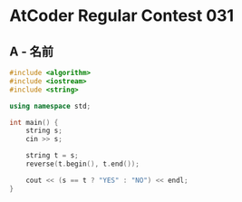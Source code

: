 # AtCoder Regular Contest 031
## A - 名前
```cpp
#include <algorithm>
#include <iostream>
#include <string>

using namespace std;

int main() {
    string s;
    cin >> s;

    string t = s;
    reverse(t.begin(), t.end());

    cout << (s == t ? "YES" : "NO") << endl;
}
```
